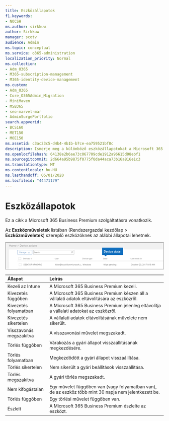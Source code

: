 ```yaml
---
title: Eszközállapotok
f1.keywords:
- NOCSH
ms.author: sirkkuw
author: Sirkkuw
manager: scotv
audience: Admin
ms.topic: conceptual
ms.service: o365-administration
localization_priority: Normal
ms.collection:
- Adm_O365
- M365-subscription-management
- M365-identity-device-management
ms.custom:
- Adm_O365
- Core_O365Admin_Migration
- MiniMaven
- MSB365
- seo-marvel-mar
- AdminSurgePortfolio
search.appverid:
- BCS160
- MET150
- MOE150
ms.assetid: c3ac23c5-d4b4-4b1b-b7ce-ea759521bf8c
description: Ismerje meg a különböző eszközállapotokat a Microsoft 365 vállalati verzió Felügyeleti otthonának eszközműveletek listájában.
ms.openlocfilehash: 64138e2b6ae73c067709cde1912a96615d08ebf1
ms.sourcegitcommit: 2d664a95b9875f0775f0da44aca73b16a816e1c3
ms.translationtype: MT
ms.contentlocale: hu-HU
ms.lasthandoff: 06/01/2020
ms.locfileid: "44471179"
---
```

# <a name="device-states"></a>Eszközállapotok

Ez a cikk a Microsoft 365 Business Premium szolgáltatásra vonatkozik.

Az **Eszközműveletek** listában (Rendszergazdai kezdőlap \> **Eszközműveletek**) szereplő eszközöknek az alábbi állapotai lehetnek.
  
![In the Device actions list, you can see the Devices states.](../media/a621c47e-45d9-4e1a-beb9-c03254d40c1d.png)
  
|**Állapot**|**Leírás**|
|:-----|:-----|
|Kezeli az Intune  <br/> |A Microsoft 365 Business Premium kezeli.  <br/> |
|Kivezetés függőben  <br/> |A Microsoft 365 Business Premium készen áll a vállalati adatok eltávolítására az eszközről.  <br/> |
|Kivezetés folyamatban  <br/> |A Microsoft 365 Business Premium jelenleg eltávolítja a vállalati adatokat az eszközről.  <br/> |
|Kivezetés sikertelen  <br/> | A vállalati adatok eltávolításának művelete nem sikerült.  <br/> |
|Visszavonás megszakítva  <br/> |A visszavonási művelet megszakadt.  <br/> |
|Törlés függőben  <br/> |Várakozás a gyári állapot visszaállításának megkezdésére.  <br/> |
|Törlés folyamatban  <br/> |Megkezdődött a gyári állapot visszaállítása.  <br/> |
|Törlés sikertelen  <br/> |Nem sikerült a gyári beállítások visszaállítása.  <br/> |
|Törlés megszakítva  <br/> |A gyári törlés megszakadt.  <br/> |
|Nem kifogástalan  <br/> |Egy művelet függőben van (vagy folyamatban van), de az eszköz több mint 30 napja nem jelentkezett be.  <br/> |
|Törlés függőben  <br/> |Egy törlési művelet függőben van.  <br/> |
|Észlelt  <br/> |A Microsoft 365 Business Premium észlelte az eszközt.  <br/> |
   
